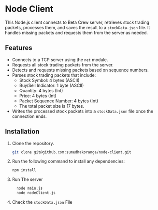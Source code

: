 # Node Client

This Node.js client connects to Beta Crew server, retrieves stock trading packets, processes them, and saves the result to a `stockData.json` file. It handles missing packets and requests them from the server as needed.

## Features

- Connects to a TCP server using the `net` module.
- Requests all stock trading packets from the server.
- Detects and requests missing packets based on sequence numbers.
- Parses stock trading packets that include:
  - Stock Symbol: 4 bytes (ASCII)
  - Buy/Sell Indicator: 1 byte (ASCII)
  - Quantity: 4 bytes (Int)
  - Price: 4 bytes (Int)
  - Packet Sequence Number: 4 bytes (Int)
  - The total packet size is 17 bytes.
- Writes the processed stock packets into a `stockData.json` file once the connection ends.


## Installation

1. Clone the repository.

    ```bash
    git clone git@github.com:sumedhakoranga/node-client.git
    ```

2. Run the following command to install any dependencies:

    ```bash
    npm install
    ```

3. Run The server
    ```bash
      node main.js
      node nodeClient.js
    ```

4. Check the ```stockData.json``` File